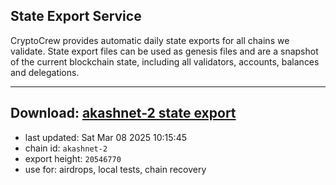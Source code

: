 ## State Export Service
CryptoCrew provides automatic daily state exports for all chains we validate. State export files can be used as genesis files and are a snapshot of the current blockchain state, including all validators, accounts, balances and delegations.

---
**Download: [akashnet-2 state export](https://dl-eu2.ccvalidators.com/SERVICE/akash/akashnet-2_export_20546770.json)**
---

- last updated: Sat Mar 08 2025 10:15:45
- chain id: `akashnet-2`
- export height: `20546770`
- use for: airdrops, local tests, chain recovery
